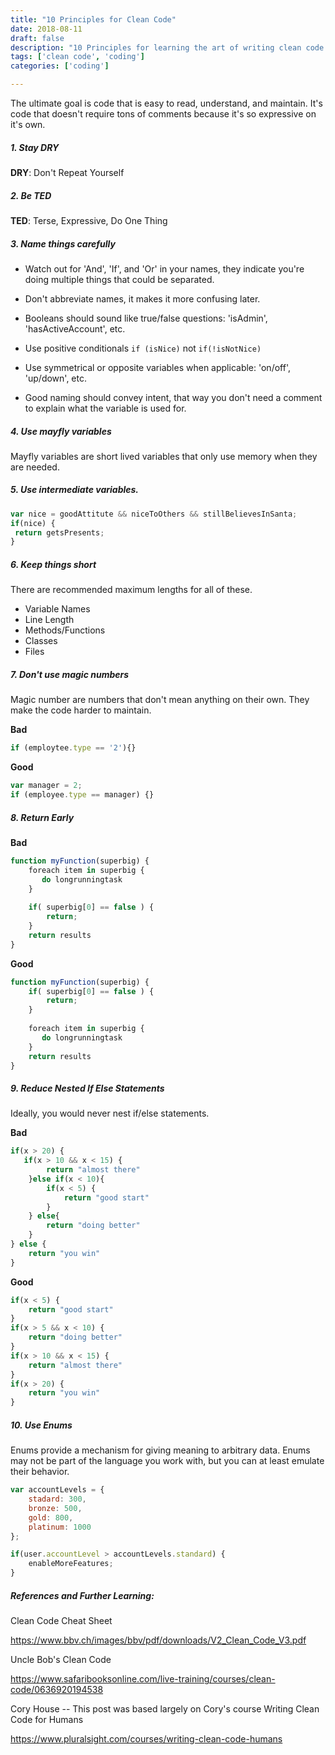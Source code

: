 ```yaml
---
title: "10 Principles for Clean Code"
date: 2018-08-11
draft: false
description: "10 Principles for learning the art of writing clean code."
tags: ['clean code', 'coding']
categories: ['coding']

---
```




The ultimate goal is code that is easy to read, understand, and maintain. It's code that doesn't require tons of comments because it's so expressive on it's own. 



#####   1. **Stay DRY**

**DRY**: Don't Repeat Yourself



#####   2. **Be TED**

**TED**: Terse, Expressive, Do One Thing



##### 3.  **Name things carefully**

* Watch out for 'And', 'If', and 'Or' in your names, they indicate you're doing multiple things that could be separated.

* Don't abbreviate names, it makes it more confusing later.

* Booleans should sound like true/false questions: 'isAdmin', 'hasActiveAccount', etc.

* Use positive conditionals `if (isNice)` not `if(!isNotNice)`

* Use symmetrical or opposite variables when applicable: 'on/off', 'up/down', etc.

* Good naming should convey intent, that way you don't need a comment to explain what the variable is used for. 

  

##### 4. Use mayfly variables

Mayfly variables are short lived variables that only use memory when they are needed.



##### 5. Use intermediate variables. 

   ```js
var nice = goodAttitute && niceToOthers && stillBelievesInSanta;
if(nice) {
    return getsPresents;
}
   ```



##### 6. **Keep things short**
There are recommended maximum lengths for all of these.

* Variable Names
* Line Length
* Methods/Functions
* Classes 
* Files 



##### 7. Don't use magic numbers

Magic number are numbers that don't mean anything on their own. They make the code harder to maintain.

**Bad**

   ```js
if (employtee.type == '2'){}
   ```

**Good**

   ```js
var manager = 2;
if (employee.type == manager) {}
   ```

   



##### 8. Return Early

**Bad**

```js
function myFunction(superbig) {
    foreach item in superbig {
       do longrunningtask
    }
    
    if( superbig[0] == false ) {
        return;
    }
    return results
}
```



**Good**

```js
function myFunction(superbig) {
    if( superbig[0] == false ) {
        return;
    }
    
    foreach item in superbig {
       do longrunningtask
    }
    return results
}
```





##### 9. Reduce Nested If Else Statements

Ideally, you would never nest if/else statements.

**Bad**

```js
if(x > 20) {
   if(x > 10 && x < 15) {
    	return "almost there"
	}else if(x < 10){
    	if(x < 5) {
    		return "good start"
		}
    } else{
        return "doing better"
    }
} else {
    return "you win"
}
```



**Good**

```js
if(x < 5) {
    return "good start"
}
if(x > 5 && x < 10) {
    return "doing better"
}
if(x > 10 && x < 15) {
    return "almost there"
}
if(x > 20) {
    return "you win"
}
```



##### 10. **Use Enums**

Enums provide a mechanism for giving meaning to arbitrary data. Enums may not be part of the language you work with, but you can at least emulate their behavior. 

```js
var accountLevels = {
    stadard: 300, 
    bronze: 500,
    gold: 800,
    platinum: 1000
};

if(user.accountLevel > accountLevels.standard) {
    enableMoreFeatures;
}
```







##### References and Further Learning: 

Clean Code Cheat Sheet

https://www.bbv.ch/images/bbv/pdf/downloads/V2_Clean_Code_V3.pdf

Uncle Bob's Clean Code

https://www.safaribooksonline.com/live-training/courses/clean-code/0636920194538

Cory House -- This post was based largely on Cory's course Writing Clean Code for Humans

https://www.pluralsight.com/courses/writing-clean-code-humans





















